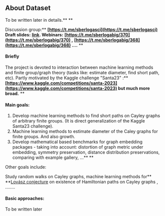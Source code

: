 ## About Dataset

To be written later in details.** **

Discussion group:** **[https://t.me/sberlogasci](https://t.me/sberlogasci)
Draft slides:** **[link](https://docs.google.com/presentation/d/15-DYaot8FtzdWd4GYSlh2Zes3moN_TIU4Oy1t__AJ_M/edit?usp=sharing).
Webinars:** **[https://t.me/sberlogabig/370](https://t.me/sberlogabig/370) ,** **[https://t.me/sberlogabig/368](https://t.me/sberlogabig/368) ….** **

#### Briefly

The project is devoted to interaction between machine learning methods and finite group/graph theory (tasks like: estimate diameter, find short path, etc).
Partly motivated by the Kaggle challenge "Santa23" :** **[https://www.kaggle.com/competitions/santa-2023](https://www.kaggle.com/competitions/santa-2023)
but much more broad.** **

#### Main goals:

1. Develop machine learning methods to find short paths on Cayley graphs of arbitrary finite groups. (It is direct generalization of the Kaggle Santa23 challenge).
2. Machine learning methods to estimate diameter of the Caley graphs for finite groups. And also growth.
3. Develop mathematical based benchmarks for graph embedding packages - taking into account: distortion of graph metric under embedding, symmetry preservation, distance distribution preservations, comparing with example gallery, …** **

Other goals include:

Study random walks on Cayley graphs, machine learning methods for** **[Lovász conjecture](https://en.wikipedia.org/wiki/Lov%C3%A1sz_conjecture) on existence of Hamiltonian paths on Cayley graphs , ……..

#### Basic approaches:

To be written later
